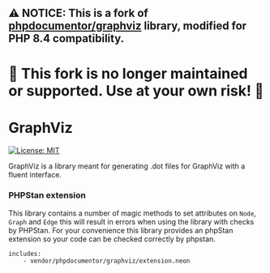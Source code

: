 ## ⚠️ NOTICE: This is a fork of [phpdocumentor/graphviz](https://github.com/phpDocumentor/GraphViz) library, modified for PHP 8.4 compatibility.
# 🚨 This fork is no longer maintained or supported. Use at your own risk! 🚨

GraphViz
========

[![License: MIT](https://img.shields.io/badge/License-MIT-yellow.svg)](https://opensource.org/licenses/MIT)

GraphViz is a library meant for generating .dot files for GraphViz with a
fluent interface.


### PHPStan extension

This library contains a number of magic methods to set attributes on `Node`, `Graph` and `Edge`
this will result in errors when using the library with checks by PHPStan. For your convenience this
library provides an phpStan extension so your code can be checked correctly by phpstan.

```
includes:
    - vendor/phpdocumentor/graphviz/extension.neon
```
